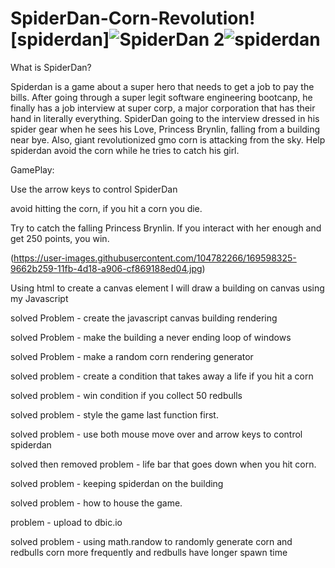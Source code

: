 


# SpiderDan-Corn-Revolution![spiderdan]![SpiderDan 2](https://user-images.githubusercontent.com/104782266/169607623-53271295-e5c8-4f79-85d6-76f9808ff17b.jpg)![spiderdan](https://user-images.githubusercontent.com/104782266/169607632-37dbe3c5-249e-42b7-9cf8-1cbe05fd4ed5.jpg)



What is SpiderDan?

Spiderdan is a game about a super hero that needs to get a job to pay the bills. After going through a super legit software engineering bootcanp, he finally has a job interview at super corp, a major corporation that has their hand in literally everything. SpiderDan going to the interview dressed in his spider gear when he sees his Love, Princess Brynlin, falling from a building near bye. Also, giant revolutionized gmo corn is attacking from the sky. Help spiderdan avoid the corn while he tries to catch his girl. 


GamePlay:

Use the arrow keys to control SpiderDan 

avoid hitting the corn, if you hit a corn you die.

Try to catch the falling Princess Brynlin. If you interact with her enough and get 250 points, you win.  

(https://user-images.githubusercontent.com/104782266/169598325-9662b259-11fb-4d18-a906-cf869188ed04.jpg)

Using html to create a canvas element I will draw a building on canvas using my Javascript 

solved Problem - create the javascript canvas building rendering 

solved Problem - make the building a never ending loop of windows 

solved Problem - make a random corn rendering generator

solved problem - create a condition that takes away a life if you hit a corn

solved problem - win condition if you collect 50 redbulls

solved problem - style the game last function first. 

solved problem - use both mouse move over and arrow keys to control spiderdan 

solved then removed problem - life bar that goes down when you hit corn. 

solved problem - keeping spiderdan on the building 

solved problem - how to house the game. 

problem - upload to dbic.io

solved problem - using math.randow to randomly generate corn and redbulls corn more frequently and redbulls have longer spawn time


